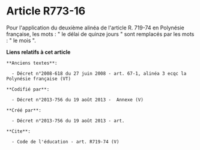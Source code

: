 # Article R773-16

Pour l'application du deuxième alinéa de l'article R. 719-74 en Polynésie française, les mots : " le délai de quinze jours "
sont remplacés par les mots : " le mois ".

**Liens relatifs à cet article**

	**Anciens textes**:

	  - Décret n°2008-618 du 27 juin 2008 - art. 67-1, alinéa 3 ecqc la Polynésie française (VT)

	**Codifié par**:

	  - Décret n°2013-756 du 19 août 2013 -  Annexe (V)

	**Créé par**:

	  - Décret n°2013-756 du 19 août 2013 - art.

	**Cite**:

	  - Code de l'éducation - art. R719-74 (V)
